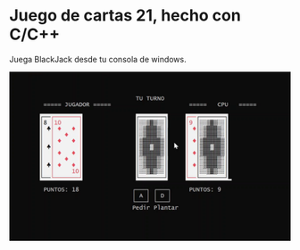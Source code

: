 # Juego de cartas 21, hecho con C/C++

Juega BlackJack desde tu consola de windows.

<img src="https://raw.githubusercontent.com/yh9alek/miscellaneous/dea737062eadf524c0150c1f4be3fe002005c328/src/BlackJack/imgs/banner.PNG">

